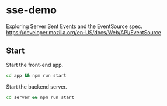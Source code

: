 # sse-demo

Exploring Server Sent Events and the EventSource spec.  https://developer.mozilla.org/en-US/docs/Web/API/EventSource

## Start

Start the front-end app.

```bash
cd app && npm run start
```


Start the backend server.

```bash
cd server && npm run start
```
